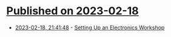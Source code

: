 # [Published on 2023-02-18](index.md)

* [2023-02-18, 21:41:48](https://news.ycombinator.com/item?id=34851387) - [Setting Up an Electronics Workshop](https://lcamtuf.substack.com/p/setting-up-an-electronics-workshop)
